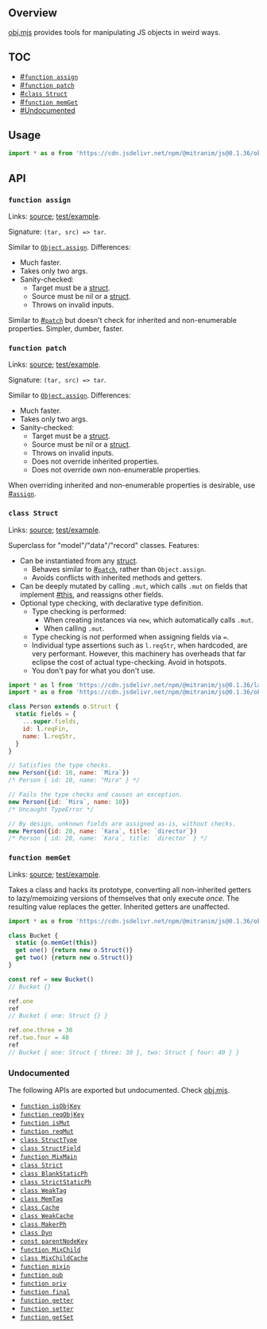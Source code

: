 ## Overview

[obj.mjs](../obj.mjs) provides tools for manipulating JS objects in weird ways.

## TOC

  * [#`function assign`](#function-assign)
  * [#`function patch`](#function-patch)
  * [#`class Struct`](#class-struct)
  * [#`function memGet`](#function-memget)
  * [#Undocumented](#undocumented)

## Usage

```js
import * as o from 'https://cdn.jsdelivr.net/npm/@mitranim/js@0.1.36/obj.mjs'
```

## API

### `function assign`

Links: [source](../obj.mjs#L6); [test/example](../test/obj_test.mjs#L34).

Signature: `(tar, src) => tar`.

Similar to [`Object.assign`](https://developer.mozilla.org/en-US/docs/Web/JavaScript/Reference/Global_Objects/Object/assign). Differences:

  * Much faster.
  * Takes only two args.
  * Sanity-checked:
    * Target must be a [struct](lang_readme.md#function-isstruct).
    * Source must be nil or a [struct](lang_readme.md#function-isstruct).
    * Throws on invalid inputs.

Similar to [#`patch`](#function-patch) but doesn't check for inherited and non-enumerable properties. Simpler, dumber, faster.

### `function patch`

Links: [source](../obj.mjs#L12); [test/example](../test/obj_test.mjs#L143).

Signature: `(tar, src) => tar`.

Similar to [`Object.assign`](https://developer.mozilla.org/en-US/docs/Web/JavaScript/Reference/Global_Objects/Object/assign). Differences:

  * Much faster.
  * Takes only two args.
  * Sanity-checked:
    * Target must be a [struct](lang_readme.md#function-isstruct).
    * Source must be nil or a [struct](lang_readme.md#function-isstruct).
    * Throws on invalid inputs.
    * Does not override inherited properties.
    * Does not override own non-enumerable properties.

When overriding inherited and non-enumerable properties is desirable, use [#`assign`](#function-assign).

### `class Struct`

Links: [source](../obj.mjs#L23); [test/example](../test/obj_test.mjs#L188).

Superclass for "model"/"data"/"record" classes. Features:

  * Can be instantiated from any [struct](lang_readme.md#function-isstruct).
    * Behaves similar to [#`patch`](#function-patch), rather than `Object.assign`.
    * Avoids conflicts with inherited methods and getters.
  * Can be deeply mutated by calling `.mut`, which calls `.mut` on fields that implement [#this](#function-ismut), and reassigns other fields.
  * Optional type checking, with declarative type definition.
    * Type checking is performed:
      * When creating instances via `new`, which automatically calls `.mut`.
      * When calling `.mut`.
    * Type checking is _not_ performed when assigning fields via `=`.
    * Individual type assertions such as `l.reqStr`, when hardcoded, are very performant. However, this machinery has overheads that far eclipse the cost of actual type-checking. Avoid in hotspots.
    * You don't pay for what you don't use.

```js
import * as l from 'https://cdn.jsdelivr.net/npm/@mitranim/js@0.1.36/lang.mjs'
import * as o from 'https://cdn.jsdelivr.net/npm/@mitranim/js@0.1.36/obj.mjs'

class Person extends o.Struct {
  static fields = {
    ...super.fields,
    id: l.reqFin,
    name: l.reqStr,
  }
}

// Satisfies the type checks.
new Person({id: 10, name: `Mira`})
/* Person { id: 10, name: "Mira" } */

// Fails the type checks and causes an exception.
new Person({id: `Mira`, name: 10})
/* Uncaught TypeError */

// By design, unknown fields are assigned as-is, without checks.
new Person({id: 20, name: `Kara`, title: `director`})
/* Person { id: 20, name: `Kara`, title: `director` } */
```

### `function memGet`

Links: [source](../obj.mjs#L280); [test/example](../test/obj_test.mjs#L481).

Takes a class and hacks its prototype, converting all non-inherited getters to lazy/memoizing versions of themselves that only execute _once_. The resulting value replaces the getter. Inherited getters are unaffected.

```js
import * as o from 'https://cdn.jsdelivr.net/npm/@mitranim/js@0.1.36/obj.mjs'

class Bucket {
  static {o.memGet(this)}
  get one() {return new o.Struct()}
  get two() {return new o.Struct()}
}

const ref = new Bucket()
// Bucket {}

ref.one
ref
// Bucket { one: Struct {} }

ref.one.three = 30
ref.two.four = 40
ref
// Bucket { one: Struct { three: 30 }, two: Struct { four: 40 } }
```

### Undocumented

The following APIs are exported but undocumented. Check [obj.mjs](../obj.mjs).

  * [`function isObjKey`](../obj.mjs#L3)
  * [`function reqObjKey`](../obj.mjs#L4)
  * [`function isMut`](../obj.mjs#L20)
  * [`function reqMut`](../obj.mjs#L21)
  * [`class StructType`](../obj.mjs#L46)
  * [`class StructField`](../obj.mjs#L114)
  * [`function MixMain`](../obj.mjs#L195)
  * [`class Strict`](../obj.mjs#L206)
  * [`class BlankStaticPh`](../obj.mjs#L219)
  * [`class StrictStaticPh`](../obj.mjs#L253)
  * [`class WeakTag`](../obj.mjs#L271)
  * [`class MemTag`](../obj.mjs#L282)
  * [`class Cache`](../obj.mjs#L286)
  * [`class WeakCache`](../obj.mjs#L294)
  * [`class MakerPh`](../obj.mjs#L303)
  * [`class Dyn`](../obj.mjs#L312)
  * [`const parentNodeKey`](../obj.mjs#L321)
  * [`function MixChild`](../obj.mjs#L323)
  * [`class MixChildCache`](../obj.mjs#L325)
  * [`function mixin`](../obj.mjs#L339)
  * [`function pub`](../obj.mjs#L352)
  * [`function priv`](../obj.mjs#L362)
  * [`function final`](../obj.mjs#L372)
  * [`function getter`](../obj.mjs#L382)
  * [`function setter`](../obj.mjs#L384)
  * [`function getSet`](../obj.mjs#L386)
